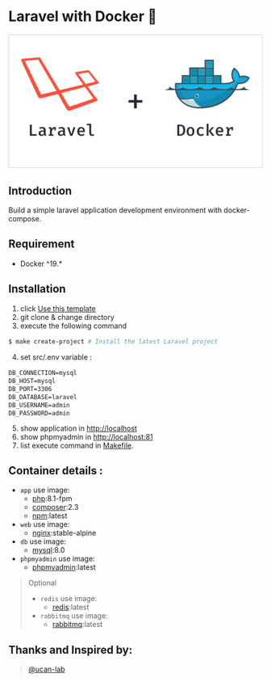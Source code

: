 # Laravel with Docker 🐳

<p align="center">
    <img src="./docker/images/laravel+docker.png" alt="docker+laravel">
</p>

## Introduction

Build a simple laravel application development environment with docker-compose.


## Requirement
- Docker ^19.*

## Installation

1. click [Use this template](https://github.com/agungprsty/laravel-with-docker/generate)
2. git clone & change directory
3. execute the following command

```bash
$ make create-project # Install the latest Laravel project
```
4. set src/.env variable :
```
DB_CONNECTION=mysql
DB_HOST=mysql
DB_PORT=3306
DB_DATABASE=laravel
DB_USERNAME=admin
DB_PASSWORD=admin
```
5. show application in [http://localhost](http://localhost)
6. show phpmyadmin in [http://localhost:81](http://localhost:81)
7. list execute command in [Makefile](Makefile).

## Container details :
- ``app`` use image:
  - [php](https://hub.docker.com/_/php):8.1-fpm
  - [composer](https://hub.docker.com/_/composer):2.3
  - [npm](https://deb.nodesource.com/setup_lts.x):latest
- ``web`` use image:
  - [nginx](https://hub.docker.com/_/nginx):stable-alpine
- ``db`` use image:
  - [mysql](https://hub.docker.com/_/mysql):8.0
- ``phpmyadmin`` use image:
  - [phpmyadmin](https://hub.docker.com/_/phpmyadmin):latest

> Optional
> - ``redis`` use image:
>   - [redis](https://hub.docker.com/_/redis):latest
> - ``rabbitmq`` use image:
>   - [rabbitmq](https://hub.docker.com/_/rabbitmq):latest

## Thanks and Inspired by:
> [@ucan-lab](https://github.com/ucan-lab)